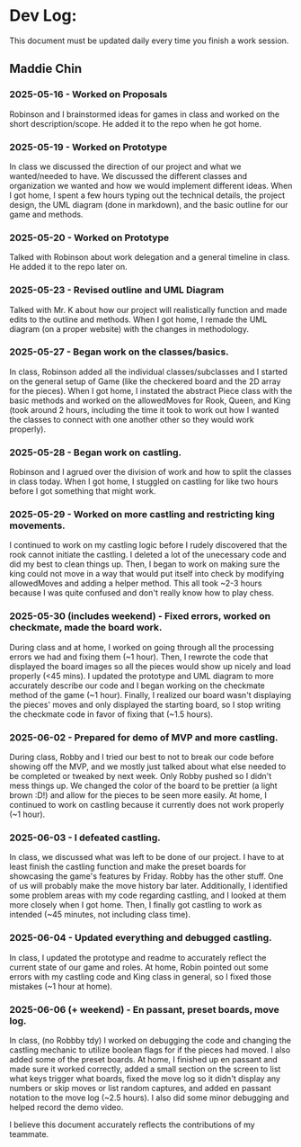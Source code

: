 # Dev Log:

This document must be updated daily every time you finish a work session.

## Maddie Chin

### 2025-05-16 - Worked on Proposals
Robinson and I brainstormed ideas for games in class and worked on the short description/scope. He added it to the repo when he got home.  

### 2025-05-19 - Worked on Prototype
In class we discussed the direction of our project and what we wanted/needed to have. We discussed
the different classes and organization we wanted and how we would implement 
different ideas. When I got home, I spent a few hours typing out the 
technical details, the project design, the UML diagram (done in 
markdown), and the basic outline for our game and methods.  

### 2025-05-20 - Worked on Prototype
Talked with Robinson about work delegation and a general timeline in class. He added 
it to the repo later on.

### 2025-05-23 - Revised outline and UML Diagram
Talked with Mr. K about how our project will realistically function 
and made edits to the outline and methods. When I got home, I remade 
the UML diagram (on a proper website) with the changes in methodology. 

### 2025-05-27 - Began work on the classes/basics.
In class, Robinson added all the individual classes/subclasses and 
I started on the general setup of Game (like the checkered board and the 2D
array for the pieces). When I got home, I instated the abstract Piece class
with the basic methods and worked on the allowedMoves for Rook, Queen, and 
King (took around 2 hours, including the time it took to work out how I wanted the classes
to connect with one another other so they would work properly).  

### 2025-05-28 - Began work on castling.
Robinson and I agrued over the division of work and how to split the classes 
in class today. When I got home, I stuggled on castling for like two hours 
before I got something that might work. 

### 2025-05-29 - Worked on more castling and restricting king movements.
I continued to work on my castling logic before I rudely discovered 
that the rook cannot initiate the castling. I deleted a lot of the 
unecessary code and did my best to clean things up. Then, I began to work on 
making sure the king could not move in a way that would put itself into 
check by modifying allowedMoves and adding a helper method. This all took ~2-3 
hours because I was quite confused and don't really know how to play chess.   

### 2025-05-30 (includes weekend) - Fixed errors, worked on checkmate, made the board work.
During class and at home, I worked on going through all the processing 
errors we had and fixing them (~1 hour). Then, I rewrote the code that 
displayed the board images so all the pieces would show up nicely and load
properly (<45 mins). I updated the prototype and UML diagram to more 
accurately describe our code and I began working on the checkmate method 
of the game (~1 hour). Finally, I realized our board wasn't displaying the 
pieces' moves and only displayed the starting board, so I stop writing the checkmate 
code in favor of fixing that (~1.5 hours).  

### 2025-06-02 - Prepared for demo of MVP and more castling.
During class, Robby and I tried our best to not to break our code before showing 
off the MVP, and we mostly just talked about what else needed to be completed or 
tweaked by next week. Only Robby pushed so I didn't mess things up. We changed the color of the board to be prettier (a light brown :D!) 
and allow for the pieces to be seen more easily. At home, I continued 
to work on castling because it currently does not work properly (~1 hour).   

### 2025-06-03 - I defeated castling.
In class, we discussed what was left to be done of our project. I have to 
at least finish the castling function and make the preset boards for showcasing 
the game's features by Friday. Robby has the other stuff. One of us will 
probably make the move history bar later. Additionally, I identified some 
problem areas with my code regarding castling, and I looked at them more 
closely when I got home. Then, I finally got castling to work as intended (~45 minutes, not including class time).  

### 2025-06-04 - Updated everything and debugged castling.
In class, I updated the prototype and readme to accurately reflect 
the current state of our game and roles. At home, Robin pointed out 
some errors with my castling code and King class in general, so I fixed 
those mistakes (~1 hour at home).  

### 2025-06-06 (+ weekend) - En passant, preset boards, move log.
In class, (no Robbby tdy) I worked on debugging the code and changing 
the castling mechanic to utilize boolean flags for if the pieces had 
moved. I also added some of the preset boards. 
At home, I finished up en passant and made sure it worked correctly, added 
a small section on the screen to list what keys trigger what boards, fixed the move log 
so it didn't display any numbers or skip moves or list random 
captures, and added en passant notation to the move log (~2.5 hours). I also 
did some minor debugging and helped record the demo video.    

I believe this document accurately reflects the contributions of my teammate.

